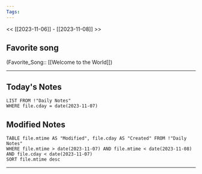 ```yaml
---
Tags:
---
```

<< [[2023-11-06]] - [[2023-11-08]] >>
## Favorite song
(Favorite_Song:: [[Welcome to the World]])

___
## Today's Notes
```dataview
LIST FROM !"Daily Notes"
WHERE file.cday = date(2023-11-07)
```
## Modified Notes
```dataview
TABLE file.mtime AS "Modified", file.cday AS "Created" FROM !"Daily Notes" 
WHERE file.mtime > date(2023-11-07) AND file.mtime < date(2023-11-08) AND file.cday < date(2023-11-07)
SORT file.mtime desc
```
___
